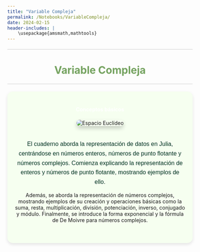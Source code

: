 ```yaml
---
title: "Variable Compleja"
permalink: /Notebooks/VariableCompleja/
date: 2024-02-15
header-includes: |
    \usepackage{amsmath,mathtools}
---
```


<script
  src="https://cdn.mathjax.org/mathjax/latest/MathJax.js?config=TeX-AMS-MML_HTMLorMML"
  type="text/javascript">
</script>

<html>
<head>
    <style>
        /* Estilos para centrar y cambiar el color del texto */
        h1 {
            text-align: center; /* Centra el texto horizontalmente */
            color: rgba(72, 133, 45, 0.76); /* Cambia el color del texto a verde */
        }
    </style>
</head>
<body>

<style>

    .container {
      max-width: 800px;
      margin: 20px auto;
      overflow: hidden;
    }

    .person {
      display: flex;
      margin-bottom: 20px;
      justify-content: space-between;
      align-items: center;
      flex-wrap: wrap;
    }

    .person img {
      max-width: 200px;
      max-height: 200px;
      border-radius: 50%;
      margin-right: 20px;
      margin-left: 20px;
    }

    .person .info {
      flex: 1;
      text-align: left;
    }

    .person:nth-child(even) {
      flex-direction: row-reverse;
    }

    h2 {
      text-align: center;
      color: #333;
    }

    hr {
            border: none; /* Elimina el borde */
            height: 1px; /* Altura de la línea */
            background-color: #CCCCCC; /* Color de la línea */
            margin: 20px 0; /* Margen superior e inferior */
        }
  </style>

<hr>

<h1>Variable Compleja</h1>

<hr>

</body>
</html>

<div class="container" style="background-color: rgb(246, 255, 240); padding: 20px; border-radius: 15px; box-shadow: 0 4px 8px rgba(0, 0, 0, 0.1);">
    <div class="person">
      <div class="info" style="text-align: center; max-width: 900px; margin: 0 auto;">
      <div class="button-container" style="text-align: center; margin: 20px 0;">
        <a href="https://labmatecc.github.io/Notebooks/VariableCompleja/Conceptosbasicos/" 
          class="button" 
          style="padding: 10px 20px; color: white; border: none; border-radius: 5px; text-decoration: none; font-weight: bold;">
          Conceptos básicos
        </a>
      </div>
      <!-- Imagen más grande y centrada con sombras -->
            <img src="https://raw.githubusercontent.com/labmatecc/labmatecc.github.io/ac5e5870d289da097e0398ffb92cd7c6e737ee01/Im%C3%A1genes/Basicos_VC.png" 
                 alt="Espacio Euclídeo" 
                 style="max-width: 100%; height: auto; border-radius: 10px; box-shadow: 0 6px 12px rgba(0, 0, 0, 0.2); margin-bottom: 20px;">
        <p style="font-family: 'Arial', sans-serif; color: #013220; font-size: 16px; line-height: 1.6; margin-bottom: 15px;">El cuaderno aborda la representación de datos en Julia, centrándose en números enteros, números de punto flotante y números complejos. Comienza explicando la representación de enteros y números de punto flotante, mostrando ejemplos de ello.</p>
        <p>Además, se aborda la representación de números complejos, mostrando ejemplos de su creación y operaciones básicas como la suma, resta, multiplicación, división, potenciación, inverso, conjugado y módulo. Finalmente, se introduce la forma exponencial y la fórmula de De Moivre para números complejos.</p>
      </div>
    </div>
</div>


  <html>
<head>
    <style>
        .button-container {
            text-align: center; /* Centra el contenido horizontalmente */
        }

        .button {
            display: inline-block;
            padding: 10px 20px;
            border-radius: 20px; /* Esto hace que el botón tenga forma de pastilla */
            background-color: rgba(72, 133, 45, 0.76); /* Cambia el color del botón a verde */
            color: white; /* Cambia el color del texto a blanco */
            text-decoration: none; /* Elimina el subrayado predeterminado en los enlaces */
            font-size: 16px; /* Cambia el tamaño del texto */
            font-weight: bold; /* Hace que el texto sea más audaz */
            border: none; /* Elimina el borde del botón */
        }
    </style>
</head>
<body>

<hr>

<div class="container" style="background-color: rgb(246, 255, 240); padding: 20px; border-radius: 15px; box-shadow: 0 4px 8px rgba(0, 0, 0, 0.1);">
    <div class="person">
      <div class="info" style="text-align: center; max-width: 900px; margin: 0 auto;">
      <div class="button-container" style="text-align: center; margin: 20px 0;">
        <a href="https://labmatecc.github.io/Notebooks/VariableCompleja/FuncionesComplejas/" 
          class="button" 
          style="padding: 10px 20px; color: white; border: none; border-radius: 5px; text-decoration: none; font-weight: bold;">
          Funciones complejas
        </a>
      </div>
      <!-- Imagen más grande y centrada con sombras -->
            <img src="https://raw.githubusercontent.com/labmatecc/labmatecc.github.io/ac5e5870d289da097e0398ffb92cd7c6e737ee01/Im%C3%A1genes/FuncionesComplejas_VC.png" 
                 alt="Espacio Euclídeo" 
                 style="max-width: 100%; height: auto; border-radius: 10px; box-shadow: 0 6px 12px rgba(0, 0, 0, 0.2); margin-bottom: 20px;">
        <p style="font-family: 'Arial', sans-serif; color: #013220; font-size: 16px; line-height: 1.6; margin-bottom: 15px;">Este cuaderno explora la visualización de funciones complejas utilizando técnicas como Domain Coloring. Se explica cómo representar funciones complejas, como \( \sin(z) \) y \( \frac{1}{\sqrt{z}} \), y cómo obtener y visualizar sus partes real e imaginaria, así como el módulo y el argumento de las funciones. Se incluyen ejemplos prácticos de graficación en espacios tridimensionales, mostrando el uso de la función \(\texttt{zplot}\) para crear visualizaciones en el plano complejo, y se destaca la importancia de estas técnicas para identificar características clave como ceros y polos en las funciones complejas.</p>
      </div>
    </div>
</div>

<hr>

<div class="container" style="background-color: rgb(246, 255, 240); padding: 20px; border-radius: 15px; box-shadow: 0 4px 8px rgba(0, 0, 0, 0.1);">
    <div class="person">
      <div class="info" style="text-align: center; max-width: 900px; margin: 0 auto;">
      <div class="button-container" style="text-align: center; margin: 20px 0;">
        <a href="https://labmatecc.github.io/Notebooks/VariableCompleja/ConjuntosdeJulia/" 
          class="button" 
          style="padding: 10px 20px; color: white; border: none; border-radius: 5px; text-decoration: none; font-weight: bold;">
          Conjuntos de Julia
        </a>
      </div>
      <!-- Imagen más grande y centrada con sombras -->
            <img src="https://raw.githubusercontent.com/labmatecc/labmatecc.github.io/ac5e5870d289da097e0398ffb92cd7c6e737ee01/Im%C3%A1genes/COnjuntos_VC.png" 
                 alt="Espacio Euclídeo" 
                 style="max-width: 100%; height: auto; border-radius: 10px; box-shadow: 0 6px 12px rgba(0, 0, 0, 0.2); margin-bottom: 20px;">
        <p style="font-family: 'Arial', sans-serif; color: #013220; font-size: 16px; line-height: 1.6; margin-bottom: 15px;">El cuaderno comienza generando y visualizando el conjunto de Mandelbrot utilizando una función iterativa que determina si un punto en el plano complejo pertenece al conjunto o no, basándose en si la serie iterada tiende hacia el infinito o permanece acotada. Después, se menciona la relación entre el conjunto de Mandelbrot y los Conjuntos de Julia, donde cada punto en el conjunto de Mandelbrot corresponde a un conjunto de Julia único.</p>
        <p>Se presenta el conjunto de Julia como una familia de fractales generados por una función iterativa de números complejos \(f_c(z) = z^2 + c\), donde \(c\) es un número complejo. También se genera y visualiza conjuntos de Julia para valores específicos de \(c\), tanto para \(f_c(z) = z^2 + c\) como para \(f(z) = c \sin(z)\), con la posibilidad de ajustar los valores de los parámetros \(a\) y \(b\).</p>
      </div>
    </div>
</div>
<hr>